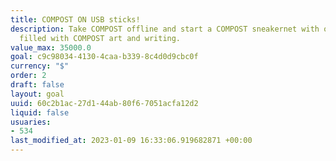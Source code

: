 ```yaml
---
title: COMPOST ON USB sticks!
description: Take COMPOST offline and start a COMPOST sneakernet with our USB sticks
  filled with COMPOST art and writing.
value_max: 35000.0
goal: c9c98034-4130-4caa-b339-8c4d0d9cbc0f
currency: "$"
order: 2
draft: false
layout: goal
uuid: 60c2b1ac-27d1-44ab-80f6-7051acfa12d2
liquid: false
usuaries:
- 534
last_modified_at: 2023-01-09 16:33:06.919682871 +00:00
---
```


